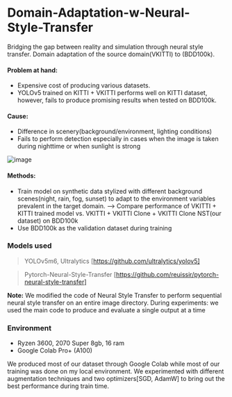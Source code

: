 # Domain-Adaptation-w-Neural-Style-Transfer
Bridging the gap between reality and simulation through neural style transfer. Domain adaptation of the source domain(VKITTI) to (BDD100k).

#### Problem at hand:
- Expensive cost of producing various datasets. 
- YOLOv5 trained on KITTI + VKITTI performs well on KITTI dataset, however, fails to produce promising results when     tested on BDD100k.

#### Cause:
- Difference in scenery(background/environment, lighting conditions)
- Fails to perform detection especially in cases when the image is taken during nighttime or when sunlight is strong

![image](https://github.com/reuissir/Domain-Adaptation-w-Neural-Style-Transfer/assets/96709570/6458a84e-bd36-4e60-a749-bb1a41439062)

#### Methods:
- Train model on synthetic data stylized with different background scenes(night, rain, fog, sunset) to adapt to the environment variables prevalent in the target domain.
  --> Compare performance of VKITTI + KITTI trained model vs. VKITTI + VKITTI Clone + VKITTI Clone NST(our dataset)         on BDD100k  
- Use BDD100k as the validation dataset during training

### Models used
> YOLOv5m6, Ultralytics
[https://github.com/ultralytics/yolov5]

> Pytorch-Neural-Style-Transfer
[https://github.com/reuissir/pytorch-neural-style-transfer]

**Note:** We modified the code of Neural Style Transfer to perform sequential neural style transfer on an entire image directory.
During experiments: we used the main code to produce and evaluate a single output at a time

### Environment
- Ryzen 3600, 2070 Super 8gb, 16 ram
- Google Colab Pro+ (A100)

We produced most of our dataset through Google Colab while most of our training was done on my local environment.
We experimented with different augmentation techniques and two optimizers[SGD, AdamW] to bring out the best performance during train time.




